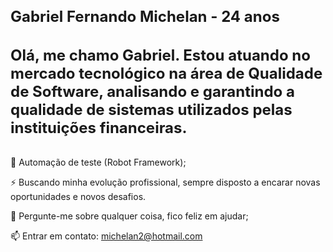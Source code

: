 <h1 style="font-size: 24px;">Gabriel Fernando Michelan - 24 anos</h1>

<h4 style="font-size: 24px;">Olá, me chamo Gabriel. Estou atuando no mercado tecnológico na área de Qualidade de Software, analisando e garantindo a qualidade de sistemas utilizados pelas instituições financeiras.</h1>

🤖 Automação de teste (Robot Framework);

⚡️ Buscando minha evolução profissional, sempre disposto a encarar novas oportunidades e novos desafios.

💬 Pergunte-me sobre qualquer coisa, fico feliz em ajudar;

📫 Entrar em contato: michelan2@hotmail.com
